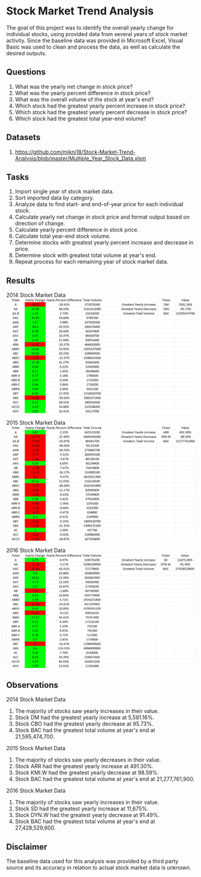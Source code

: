 # Stock Market Trend Analysis 

The goal of this project was to identify the overall yearly change for individual stocks, using provided data from several years of stock market activity. Since the baseline data was provided in Microsoft Excel, Visual Basic was used to clean and process the data, as well as calculate the desired outputs.

## Questions

1. What was the yearly net change in stock price?
2. What was the yearly percent difference in stock price?
3. What was the overall volume of the stock at year's end?
4. Which stock had the greatest yearly percent increase in stock price?
5. Which stock had the greatest yearly percent decrease in stock price?
6. Which stock had the greatest total year-end volume?

## Datasets

1. https://github.com/mjknj18/Stock-Market-Trend-Analysis/blob/master/Multiple_Year_Stock_Data.xlsm

## Tasks

1. Import single year of stock market data.
2. Sort imported data by category.
3. Analyze data to find start- and end-of-year price for each individual stock.
4. Calculate yearly net change in stock price and format output based on direction of change.
5. Calculate yearly percent difference in stock price.
6. Calculate total year-end stock volume.
7. Determine stocks with greatest yearly percent increase and decrease in price.
8. Determine stock with greatest total volume at year's end.
9. Repeat process for each remaining year of stock market data.

## Results

2014 Stock Market Data
<img src = "https://github.com/mjknj18/Stock-Market-Trend-Analysis/blob/master/2014_Data_Results.JPG">

2015 Stock Market Data
<img src = "https://github.com/mjknj18/Stock-Market-Trend-Analysis/blob/master/2015_Data_Results.JPG">

2016 Stock Market Data
<img src = "https://github.com/mjknj18/Stock-Market-Trend-Analysis/blob/master/2016_Data_Results.JPG">

## Observations

2014 Stock Market Data
1. The majority of stocks saw yearly increases in their value.
2. Stock DM had the greatest yearly increase at 5,581.16%.
3. Stock CBO had the greatest yearly decrease at 95.73%.
4. Stock BAC had the greatest total volume at year's end at 21,595,474,700.

2015 Stock Market Data
1. The majority of stocks saw yearly decreases in their value.
2. Stock ARR had the greatest yearly increase at 491.30%.
3. Stock KMI.W had the greatest yearly decrease at 98.59%.
4. Stock BAC had the greatest total volume at year's end at 21,277,761,900.

2016 Stock Market Data
1. The majority of stocks saw yearly increases in their value.
2. Stock SD had the greatest yearly increase at 11,675%.
3. Stock DYN.W had the greatest yearly decrease at 91.49%.
4. Stock BAC had the greatest total volume at year's end at 27,428,529,600.

## Disclaimer

The baseline data used for this analysis was provided by a third party source and its accuracy in relation to actual stock market data is unknown.